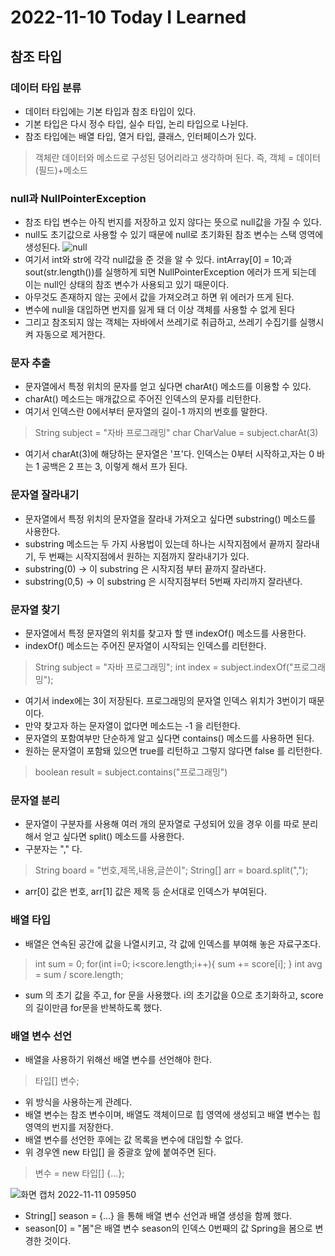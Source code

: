 # 2022-11-10 Today I Learned

## 참조 타입

### 데이터 타입 분류
- 데이터 타입에는 기본 타입과 참조 타입이 있다.
- 기본 타입은 다시 정수 타입, 실수 타입, 논리 타입으로 나뉜다.
- 참조 타입에는 배열 타입, 열거 타입, 클래스, 인터페이스가 있다.
> 객체란 데이터와 메소드로 구성된 덩어리라고 생각하며 된다.
> 즉, 객체 = 데이터(필드)+메소드

### null과 NullPointerException
- 참조 타입 변수는 아직 번지를 저장하고 있지 않다는 뜻으로 null값을 가질 수 있다.
- null도 초기값으로 사용할 수 있기 때문에 null로 초기화된 참조 변수는
스택 영역에 생성된다.
![null](https://user-images.githubusercontent.com/115538330/201234656-9c1a9dba-22e8-42c8-82a7-3d4029021b9e.png)<br>
- 여기서 int와 str에 각각 null값을 준 것을 알 수 있다. intArray[0] = 10;과 sout(str.length())를 실행하게 되면
NullPointerException 에러가 뜨게 되는데 이는 null인 상태의 참조 변수가 사용되고 있기 때문이다.
- 아무것도 존재하지 않는 곳에서 값을 가져오려고 하면 위 에러가 뜨게 된다.
- 변수에 null을 대입하면 번지를 잃게 돼 더 이상 객체를 사용할 수 없게 된다
- 그리고 참조되지 않는 객체는 자바에서 쓰레기로 취급하고, 쓰레기 수집기를 실행시켜 자동으로 제거한다.

### 문자 추출
- 문자열에서 특정 위치의 문자를 얻고 싶다면 charAt() 메소드를 이용할 수 있다.
- charAt() 메소드는 매개값으로 주어진 인덱스의 문자를 리턴한다.
- 여기서 인덱스란 0에서부터 문자열의 길이-1 까지의 번호를 말한다.
> String subject = "자바 프로그래밍"
> char CharValue = subject.charAt(3)
- 여기서 charAt(3)에 해당하는 문자열은 '프'다. 인덱스는 0부터 시작하고,자는 0 바는 1
공백은 2 프는 3, 이렇게 해서 프가 된다.

### 문자열 잘라내기 
- 문자열에서 특정 위치의 문자열을 잘라내 가져오고 싶다면 substring() 메소드를 사용한다.
- substring 메소드는 두 가지 사용법이 있는데 하나는 시작지점에서 끝까지 잘라내기,
두 번째는 시작지점에서 원하는 지점까지 잘라내기가 있다.
- substring(0) -> 이 substring 은 시작지점 부터 끝까지 잘라낸다.
- substring(0,5) -> 이 substring 은 시작지점부터 5번째 자리까지 잘라낸다.

### 문자열 찾기
- 문자열에서 특정 문자열의 위치를 찾고자 할 땐 indexOf() 메소드를 사용한다.
- indexOf() 메소드는 주어진 문자열이 시작되는 인덱스를 리턴한다.
> String subject = "자바 프로그래밍";
> int index = subject.indexOf("프로그래밍");
- 여기서 index에는 3이 저장된다. 프로그래밍의 문자열 인덱스 위치가 3번이기 때문이다.
- 만약 찾고자 하는 문자열이 없다면 메소드는 -1 을 리턴한다. 
- 문자열의 포함여부만 단순하게 알고 싶다면 contains() 메소드를 사용하면 된다.
- 원하는 문자열이 포함돼 있으면 true를 리턴하고 그렇지 않다면 false 를 리턴한다.
> boolean result = subject.contains("프로그래밍")

### 문자열 분리
- 문자열이 구분자를 사용해 여러 개의 문자열로 구성되어 있을 경우 이를 따로 분리해서 얻고 싶다면 split() 메소드를 사용한다.
- 구분자는 "," 다.
> String board = "번호,제목,내용,글쓴이";
> String[] arr = board.split(",");
- arr[0] 값은 번호, arr[1] 값은 제목 등 순서대로 인덱스가 부여된다. 

### 배열 타입
- 배열은 연속된 공간에 값을 나열시키고, 각 값에 인덱스를 부여해 놓은 자료구조다.
> int sum = 0;
> for(int i=0; i<score.length;i++){
> sum += score[i];
> }
> int avg = sum / score.length;
- sum 의 초기 값을 주고, for 문을 사용했다. i의 초기값을 0으로 초기화하고, score의 길이만큼 for문을
반복하도록 했다.

### 배열 변수 선언
- 배열을 사용하기 위해선 배열 변수를 선언해야 한다.
> 타입[] 변수;
- 위 방식을 사용하는게 관례다.
- 배열 변수는 참조 변수이며, 배열도 객체이므로 힙 영역에 생성되고 배열 변수는 힙 영역의 번지를 저장한다.
- 배열 변수를 선언한 후에는 값 목록을 변수에 대입할 수 없다.
- 위 경우엔 new 타입[] 을 중괄호 앞에 붙여주면 된다.
> 변수 = new 타입[] {...};<br>

![화면 캡처 2022-11-11 095950](https://user-images.githubusercontent.com/115538330/201237768-53cdd1cd-dcd0-40f6-940c-2903c22e4f6b.png)<br>
- String[] season = {...} 을 통해 배열 변수 선언과 배열 생성을 함께 했다.
- season[0] = "봄"은 배열 변수 season의 인덱스 0번째의 값 Spring을 봄으로 변경한 것이다.


